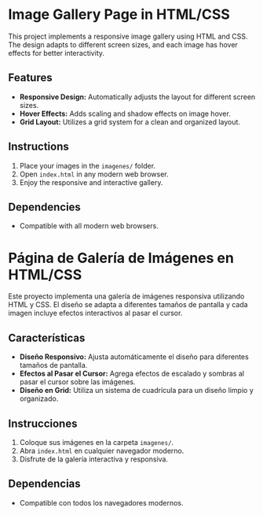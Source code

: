 # Image Gallery Page in HTML/CSS

This project implements a responsive image gallery using HTML and CSS. The design adapts to different screen sizes, and each image has hover effects for better interactivity.

## Features

- **Responsive Design:** Automatically adjusts the layout for different screen sizes.
- **Hover Effects:** Adds scaling and shadow effects on image hover.
- **Grid Layout:** Utilizes a grid system for a clean and organized layout.

## Instructions

1. Place your images in the `imagenes/` folder.  
2. Open `index.html` in any modern web browser.  
3. Enjoy the responsive and interactive gallery.

## Dependencies

- Compatible with all modern web browsers.

# Página de Galería de Imágenes en HTML/CSS

Este proyecto implementa una galería de imágenes responsiva utilizando HTML y CSS. El diseño se adapta a diferentes tamaños de pantalla y cada imagen incluye efectos interactivos al pasar el cursor.

## Características

- **Diseño Responsivo:** Ajusta automáticamente el diseño para diferentes tamaños de pantalla.
- **Efectos al Pasar el Cursor:** Agrega efectos de escalado y sombras al pasar el cursor sobre las imágenes.
- **Diseño en Grid:** Utiliza un sistema de cuadrícula para un diseño limpio y organizado.

## Instrucciones

1. Coloque sus imágenes en la carpeta `imagenes/`.  
2. Abra `index.html` en cualquier navegador moderno.  
3. Disfrute de la galería interactiva y responsiva.

## Dependencias

- Compatible con todos los navegadores modernos.
